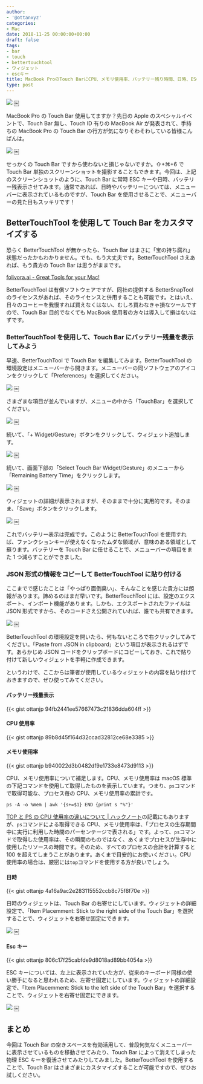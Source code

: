```yaml
---
author:
- '@ottanxyz'
categories:
- Mac
date: 2018-11-25 00:00:00+00:00
draft: false
tags:
- bar
- touch
- bettertouchtool
- ウィジェット
- escキー
title: MacBook ProのTouch BarにCPU、メモリ使用率、バッテリー残り時間、日時、ESCキーを表示して、メニューバーをスッキリさせる
type: post
---
```


![](181125-5bfaa8c533d94.jpg)
￼

MacBook Pro の Touch Bar 使用してますか？先日の Apple のスペシャルイベントで、Touch Bar 無し、Touch ID 有りの MacBook Air が発表されて、手持ちの MacBook Pro の Touch Bar の行方が気になりそわそわしている皆様こんばんは。

![](181125-5bfaa8c533e35.png)
￼

せっかくの Touch Bar ですから使わないと損じゃないですか。⇧+⌘+6 で Touch Bar 単独のスクリーンショットを撮影することもできます。今回は、上記のスクリーンショットのように、Touch Bar に常時 ESC キーや日時、バッテリー残表示させてみます。通常であれば、日時やバッテリーについては、メニューバーに表示されているものですが、Touch Bar を使用させることで、メニューバーの見た目もスッキリです！

## BetterTouchTool を使用して Touch Bar をカスタマイズする

恐らく BetterTouchTool が無かったら、Touch Bar はまさに「宝の持ち腐れ」状態だったかもわかりません。でも、もう大丈夫です。BetterTouchTool さえあれば、もう貴方の Touch Bar は思うがままです。

[folivora.ai - Great Tools for your Mac!](https://folivora.ai/)

BetterTouchTool は有償ソフトウェアですが、同社の提供する BetterSnapTool のライセンスがあれば、そのライセンスと併用することも可能です。とはいえ、日々のコーヒーを我慢すれば買えなくはない、むしろ買わなきゃ損なツールですので、Touch Bar 目的でなくても MacBook 使用者の方々は導入して損はないはずです。

### BetterTouchTool を使用して、Touch Bar にバッテリー残量を表示してみよう

早速、BetterTouchTool で Touch Bar を編集してみます。BetterTouchTool の環境設定はメニューバーから開きます。メニューバーの同ソフトウェアのアイコンをクリックして「Preferences」を選択してください。

![](181125-5bfaa8c692930.png)
￼

さまざまな項目が並んでいますが、メニューの中から「TouchBar」を選択してください。

![](181125-5bfaa8c53f6d6.png)
￼

続いて、「+ Widget/Gesture」ボタンをクリックして、ウィジェット追加します。

![](181125-5bfaa8c620e20.png)
￼

続いて、画面下部の「Select Touch Bar Widget/Gesture」のメニューから「Remaining Battery Time」をクリックします。

![](181125-5bfaa8c68bbd4.png)
￼

ウィジェットの詳細が表示されますが、そのままで十分に実用的です。そのまま、「Save」ボタンをクリックします。

![](181125-5bfaa8c533e35.png)
￼

これでバッテリー表示は完成です。このように BetterTouchTool を使用すれば、ファンクションキーが使えなくなったムダな領域が、意味のある領域として蘇ります。バッテリーを Touch Bar に任せることで、メニューバーの項目をまた 1 つ減らすことができました。

### JSON 形式の情報をコピーして BetterTouchTool に貼り付ける

ここまでで感じたことは「やっぱり面倒臭い」、そんなことを感じた貴方には朗報があります。諦めるのはまだ早いです。BetterTouchTool には、設定のエクスポート、インポート機能があります。しかも、エクスポートされたファイルは JSON 形式ですから、そのコードさえ公開されていれば、誰でも共有できます。

![](181125-5bfaa8ca05aac.png)
￼

BetterTouchTool の環境設定を開いたら、何もないところで右クリックしてみてください。「Paste from JSON in clipboard」という項目が表示されるはずです。あらかじめ JSON コードをクリップボードにコピーしておき、これで貼り付けて新しいウィジェットを手軽に作成できます。

というわけで、ここからは筆者が使用しているウィジェットの内容を貼り付けておきますので、ぜひ使ってみてください。

#### バッテリー残量表示

{{< gist ottanjp 94fb2441ee57667473c21836dda604ff >}}

#### CPU 使用率

{{< gist ottanjp 89b8d45f164d32ccad32812ce68e3385 >}}

#### メモリ使用率

{{< gist ottanjp b940022d3b0482df9e1733e8473d9113 >}}

CPU、メモリ使用率について補足します。CPU、メモリ使用率は macOS 標準の下記コマンドを使用して取得したものを表示しています。つまり、`ps`コマンドで取得可能な、プロセス毎の CPU、メモリ使用率の累計です。

    ps -A -o %mem | awk '{s+=$1} END {print s "%"}'

[TOP と PS の CPU 使用率の違いについて | ハックノート](https://hacknote.jp/archives/10596/)の記載にもありますが、`ps`コマンドによる取得できる CPU、メモリ使用率は、「プロセスの生存期間中に実行に利用した時間のパーセンテージで表される」です。よって、`ps`コマンドで取得した使用率は、その瞬間のものではなく、あくまでプロセスが生存中に使用したリソースの時間です。そのため、すべてのプロセスの合計を計算すると 100 を超えてしまうことがあります。あくまで目安的にお使いください。CPU 使用率の場合は、厳密には`top`コマンドを使用する方が良いでしょう。

#### 日時

{{< gist ottanjp 4a16a9ac2e283115552ccb8c75f8f70e >}}

日時のウィジェットは、Touch Bar の右寄せにしています。ウィジェットの詳細設定で、「Item Placemment: Stick to the right side of the Touch Bar」を選択することで、ウィジェットを右寄せ固定にできます。

![](181125-5bfaa8cb4d3e4.png)
￼

#### Esc キー

{{< gist ottanjp 806c17f25cabfde9d8018ad89bb4054a >}}

ESC キーについては、左上に表示されていた方が、従来のキーボード同様の使い勝手になると思われるため、左寄せ固定にしています。ウィジェットの詳細設定で、「Item Placemment: Stick to the left side of the Touch Bar」を選択することで、ウィジェットを右寄せ固定にできます。

![](181125-5bfaa8cd00420.png)
￼

## まとめ

今回は Touch Bar の空きスペースを有効活用して、普段何気なくメニューバーに表示させているものを移動させてみたり、Touch Bar によって消えてしまった物理 ESC キーを復活させてみたりしてみました。BetterTouchTool を使用することで、Touch Bar はさまざまにカスタマイズすることが可能ですので、ぜひお試しください。